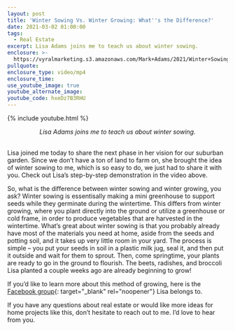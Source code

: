 ```yaml
---
layout: post
title: 'Winter Sowing Vs. Winter Growing: What''s the Difference?'
date: 2021-03-02 01:00:00
tags:
  - Real Estate
excerpt: Lisa Adams joins me to teach us about winter sowing.
enclosure: >-
  https://vyralmarketing.s3.amazonaws.com/Mark+Adams/2021/Winter+Sowing+vs+Winter+Growing+What's+the+difference.mp4
pullquote:
enclosure_type: video/mp4
enclosure_time:
use_youtube_image: true
youtube_alternate_image:
youtube_code: hxeDz7B3RHU
---
```

{% include youtube.html %}

<center><em>Lisa Adams joins me to teach us about winter sowing.</em></center>

<br>Lisa joined me today to share the next phase in her vision for our suburban garden. Since we don’t have a ton of land to farm on, she brought the idea of winter sowing to me, which is so easy to do, we just had to share it with you. Check out Lisa’s step-by-step demonstration in the video above.

So, what is the difference between winter sowing and winter growing, you ask? Winter sowing is essentisally making a mini greenhouse to support seeds while they germinate during the wintertime. This differs from winter growing, where you plant directly into the ground or utilize a greenhouse or cold frame, in order to produce vegetables that are harvested in the wintertime. What’s great about winter sowing is that you probably already have most of the materials you need at home, aside from the seeds and potting soil, and it takes up very little room in your yard. The process is simple – you put your seeds in soil in a plastic milk jug, seal it, and then put it outside and wait for them to sprout. Then, come springtime, your plants are ready to go in the ground to flourish. The beets, radishes, and broccoli Lisa planted a couple weeks ago are already beginning to grow\!

If you’d like to learn more about this method of growing, here is the [Facebook group](https://www.facebook.com/groups/WinterSowing.VegGardeningWithSheryl/?ref=share){: target="_blank" rel="noopener"} Lisa belongs to.

If you have any questions about real estate or would like more ideas for home projects like this, don’t hesitate to reach out to me. I’d love to hear from you.
